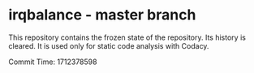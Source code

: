 # irqbalance - master branch

This repository contains the frozen state of the repository.
Its history is cleared. It is used only for static code
analysis with Codacy.

Commit Time: 1712378598